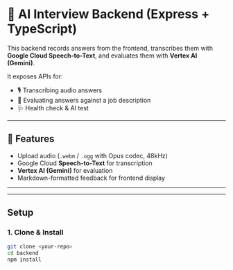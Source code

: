 

# 🎤 AI Interview Backend (Express + TypeScript)

This backend records answers from the frontend, transcribes them with **Google Cloud Speech-to-Text**, and evaluates them with **Vertex AI (Gemini)**.  

It exposes APIs for:
- 🎙️ Transcribing audio answers
- 🤖 Evaluating answers against a job description
- 🩺 Health check & AI test

---

## 🚀 Features
- Upload audio (`.webm` / `.ogg` with Opus codec, 48kHz)
- Google Cloud **Speech-to-Text** for transcription
- **Vertex AI (Gemini)** for evaluation
- Markdown-formatted feedback for frontend display

---

---

## Setup

### 1. Clone & Install
```bash
git clone <your-repo>
cd backend
npm install
